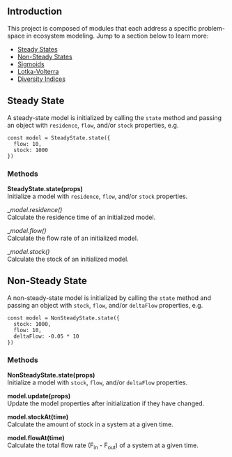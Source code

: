 ## Introduction
This project is composed of modules that each address a specific problem-space in ecosystem modeling. Jump to a section below to learn more:
- [Steady States](#steady)
- [Non-Steady States](#non-steady)
- [Sigmoids](#sigmoids)
- [Lotka-Volterra](#lotka)
- [Diversity Indices](#diversity)


## <a name='#steady'></a>Steady State  

A steady-state model is initialized by calling the `state` method and passing an object with `residence`, `flow`, and/or `stock` properties, e.g.  
~~~
const model = SteadyState.state({
  flow: 10,
  stock: 1000
})
~~~

### Methods  
__SteadyState.state(props)__  
Initialize a model with `residence`, `flow`, and/or `stock` properties.  

__model._residence()__  
Calculate the residence time of an initialized model.

__model._flow()__  
Calculate the flow rate of an initialized model.

__model._stock()__  
Calculate the stock of an initialized model.

## <a name='#non-steady'></a>Non-Steady State

A non-steady-state model is initialized by calling the `state` method and passing an object with `stock`, `flow`, and/or `deltaFlow` properties, e.g.  
~~~
const model = NonSteadyState.state({
  stock: 1000,
  flow: 10,
  deltaFlow: -0.05 * 10
})
~~~

### Methods  
__NonSteadyState.state(props)__  
Initialize a model with `stock`, `flow`, and/or `deltaFlow` properties.  

__model.update(props)__  
Update the model properties after initialization if they have changed.

__model.stockAt(time)__  
Calculate the amount of stock in a system at a given time.

__model.flowAt(time)__  
Calculate the total flow rate (F<sub>in</sub> - F<sub>out</sub>) of a system at a given time.

